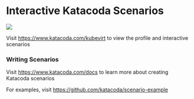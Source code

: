 # Interactive Katacoda Scenarios

[![](http://shields.katacoda.com/katacoda/kubevirt/count.svg)](https://www.katacoda.com/kubevirt "Get your profile on Katacoda.com")

Visit https://www.katacoda.com/kubevirt to view the profile and interactive scenarios

### Writing Scenarios
Visit https://www.katacoda.com/docs to learn more about creating Katacoda scenarios

For examples, visit https://github.com/katacoda/scenario-example
